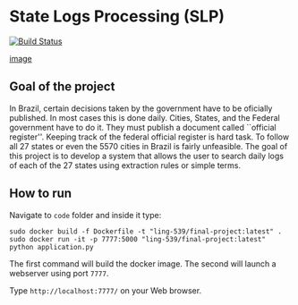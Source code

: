 # State Logs Processing (SLP)
[![Build Status](https://travis-ci.com/cidacslab/covid19-diarios-oficiais.svg?token=4NPdpgkxu7MaGzxEDga4&branch=master)](https://travis-ci.com/cidacslab/covid19-diarios-oficiais)

[image](docs/slp.png)

## Goal of the project

In Brazil,
certain decisions taken by the government have to be oficially published.
In most cases this is done daily.
Cities, States, and the Federal government have to do it.
They must publish a document called ``official register''.
Keeping track of the federal official register is hard task.
To follow all 27 states or even the 5570 cities in Brazil is fairly unfeasible.
The goal of this project is to develop a system that allows the user 
to search daily logs of each of the 27 states
using extraction rules or simple terms.

## How to run

Navigate to `code` folder and inside it type:

```
sudo docker build -f Dockerfile -t "ling-539/final-project:latest" .
sudo docker run -it -p 7777:5000 "ling-539/final-project:latest" python application.py
```

The first command will build the docker image.
The second will launch a webserver using port `7777`.

Type `http://localhost:7777/` on your Web browser.
